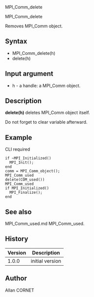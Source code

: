 



MPI_Comm_delete


MPI_Comm_delete

Removes MPI_Comm object.

## Syntax

- MPI_Comm_delete(h)
- delete(h)

## Input argument

 - h - a handle: a MPI_Comm object.

## Description


  <p><b>delete(h)</b> deletes MPI_Comm object itself.</p>
  <p>Do not forget to clear variable afterward.</p>


## Example

CLI required
```Nelson
if ~MPI_Initialized()
  MPI_Init();
end
comm = MPI_Comm_object();
MPI_Comm_used
delete(COM_used())
MPI_Comm_used
if MPI_Initialized()
  MPI_Finalize();
end
```

## See also

MPI_Comm_used.md MPI_Comm_used.
## History

|Version|Description|
|------|------|
|1.0.0|initial version|


## Author

Allan CORNET



